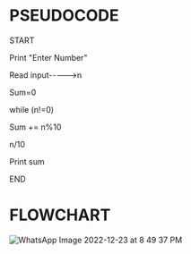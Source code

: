 # PSEUDOCODE
START


Print "Enter Number"


Read input----->n


Sum=0


while (n!=0)


Sum += n%10

n/10


Print sum

END

# FLOWCHART
![WhatsApp Image 2022-12-23 at 8 49 37 PM](https://user-images.githubusercontent.com/117601111/209444251-210113c8-e744-44ff-b6a2-711197c43d2a.jpeg)
